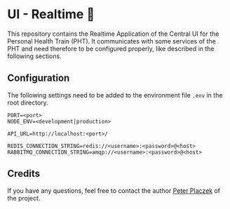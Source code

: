 # UI - Realtime 👾
This repository contains the Realtime Application of the Central UI for the Personal Health Train (PHT).
It communicates with some services of the PHT and need therefore to be configured properly, like described
in the following sections.

## Configuration
The following settings need to be added to the environment file `.env` in the root directory.
```
PORT=<port>
NODE_ENV=<development|production>

API_URL=http://localhost:<port>/

REDIS_CONNECTION_STRING=redis://<username>:<password>@<host>
RABBITMQ_CONNECTION_STRING=amqp://<username>:<password>@<host>

```

## Credits
If you have any questions, feel free to contact the author [Peter Placzek](https://github.com/Tada5hi) of the project.

